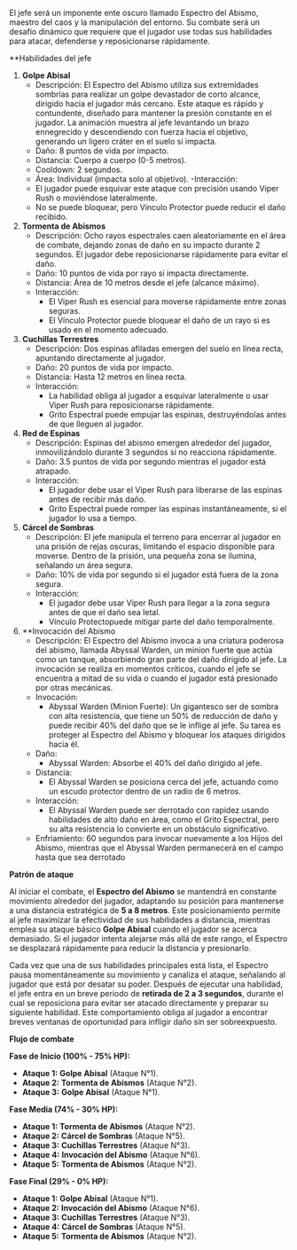 
El jefe será un imponente ente oscuro llamado Espectro del Abismo, maestro del caos y la manipulación del entorno. Su combate será un desafío dinámico que requiere que el jugador use todas sus habilidades para atacar, defenderse y reposicionarse rápidamente. 

**Habilidades del jefe 
1. **Golpe Abisal**
	- Descripción: El Espectro del Abismo utiliza sus extremidades sombrías para realizar un golpe devastador de corto alcance, dirigido hacia el jugador más cercano. Este ataque es rápido y contundente, diseñado para mantener la presión constante en el jugador. La animación muestra al jefe levantando un brazo ennegrecido y descendiendo con fuerza hacia el objetivo, generando un ligero cráter en el suelo si impacta.
	- Daño: 8 puntos de vida por impacto.
	- Distancia: Cuerpo a cuerpo (0-5 metros).
	- Cooldown: 2 segundos.
	- Área: Individual (impacta solo al objetivo).
	-Interacción:
    - El jugador puede esquivar este ataque con precisión usando Viper Rush o moviéndose lateralmente.
    - No se puede bloquear, pero Vínculo Protector puede reducir el daño recibido.
2. **Tormenta de Abismos**  
	- Descripción: Ocho rayos espectrales caen aleatoriamente en el área de combate, dejando zonas de daño en su impacto durante 2 segundos. El jugador debe reposicionarse rápidamente para evitar el daño.  
	- Daño: 10 puntos de vida por rayo si impacta directamente.  
	- Distancia: Área de 10 metros desde el jefe (alcance máximo).  
	- Interacción:  
		- El Viper Rush es esencial para moverse rápidamente entre zonas seguras.  
		- El Vínculo Protector puede bloquear el daño de un rayo si es usado en el momento adecuado.  
3. **Cuchillas Terrestres**  
	- Descripción: Dos espinas afiladas emergen del suelo en línea recta, apuntando directamente al jugador.  
	- Daño: 20 puntos de vida por impacto.  
	- Distancia: Hasta 12 metros en línea recta.  
	- Interacción:  
		- La habilidad obliga al jugador a esquivar lateralmente o usar Viper Rush para reposicionarse rápidamente.  
		- Grito Espectral puede empujar las espinas, destruyéndolas antes de que lleguen al jugador.  
4. **Red de Espinas**  
	- Descripción: Espinas del abismo emergen alrededor del jugador, inmovilizándolo durante 3 segundos si no reacciona rápidamente.  
	- Daño: 3.5 puntos de vida por segundo mientras el jugador está atrapado.  
	- Interacción:  
		- El jugador debe usar el Viper Rush para liberarse de las espinas antes de recibir más daño.
		- Grito Espectral puede romper las espinas instantáneamente, si el jugador lo usa a tiempo.  
5. **Cárcel de Sombras**  
	- Descripción: El jefe manipula el terreno para encerrar al jugador en una prisión de rejas oscuras, limitando el espacio disponible para moverse. Dentro de la prisión, una pequeña zona se ilumina, señalando un área segura.  
	- Daño: 10% de vida por segundo si el jugador está fuera de la zona segura.  
	- Interacción:  
		- El jugador debe usar Viper Rush para llegar a la zona segura antes de que el daño sea letal.  
		- Vínculo Protectopuede mitigar parte del daño temporalmente.
6. **Invocación del Abismo
	- Descripción: El Espectro del Abismo invoca a una criatura poderosa del abismo, llamada Abyssal Warden, un minion fuerte que actúa como un tanque, absorbiendo gran parte del daño dirigido al jefe. La invocación se realiza en momentos críticos, cuando el jefe se encuentra a mitad de su vida o cuando el jugador está presionado por otras mecánicas.
	- Invocación:
	    - Abyssal Warden (Minion Fuerte): Un gigantesco ser de sombra con alta resistencia, que tiene un 50% de reducción de daño y puede recibir 40% del daño que se le inflige al jefe. Su tarea es proteger al Espectro del Abismo y bloquear los ataques dirigidos hacia él.
	- Daño:
	    - Abyssal Warden: Absorbe el 40% del daño dirigido al jefe.
	- Distancia:
	    - El Abyssal Warden se posiciona cerca del jefe, actuando como un escudo protector dentro de un radio de 6 metros.
	- Interacción:
	    - El Abyssal Warden puede ser derrotado con rapidez usando habilidades de alto daño en área, como el Grito Espectral, pero su alta resistencia lo convierte en un obstáculo significativo.
	- Enfriamiento: 60 segundos para invocar nuevamente a los Hijos del Abismo, mientras que el Abyssal Warden permanecerá en el campo hasta que sea derrotado


**Patrón de ataque**

Al iniciar el combate, el **Espectro del Abismo** se mantendrá en constante movimiento alrededor del jugador, adaptando su posición para mantenerse a una distancia estratégica de **5 a 8 metros**. Este posicionamiento permite al jefe maximizar la efectividad de sus habilidades a distancia, mientras emplea su ataque básico **Golpe Abisal** cuando el jugador se acerca demasiado. Si el jugador intenta alejarse más allá de este rango, el Espectro se desplazará rápidamente para reducir la distancia y presionarlo.

Cada vez que una de sus habilidades principales está lista, el Espectro pausa momentáneamente su movimiento y canaliza el ataque, señalando al jugador que está por desatar su poder. Después de ejecutar una habilidad, el jefe entra en un breve periodo de **retirada de 2 a 3 segundos**, durante el cual se reposiciona para evitar ser atacado directamente y preparar su siguiente habilidad. Este comportamiento obliga al jugador a encontrar breves ventanas de oportunidad para infligir daño sin ser sobreexpuesto.


**Flujo de combate**

**Fase de Inicio (100% - 75% HP):**

- **Ataque 1:** **Golpe Abisal** (Ataque N°1).
- **Ataque 2:** **Tormenta de Abismos** (Ataque N°2).
- **Ataque 3:** **Golpe Abisal** (Ataque N°1).

 **Fase Media (74% - 30% HP):**

- **Ataque 1:** **Tormenta de Abismos** (Ataque N°2).
- **Ataque 2:** **Cárcel de Sombras** (Ataque N°5).
- **Ataque 3:** **Cuchillas Terrestres** (Ataque N°3).
- **Ataque 4:** **Invocación del Abismo** (Ataque N°6).
- **Ataque 5:** **Tormenta de Abismos** (Ataque N°2).

**Fase Final (29% - 0% HP):**

- **Ataque 1:** **Golpe Abisal** (Ataque N°1).
- **Ataque 2:** **Invocación del Abismo** (Ataque N°6).
- **Ataque 3:** **Cuchillas Terrestres** (Ataque N°3).
- **Ataque 4:** **Cárcel de Sombras** (Ataque N°5).
- **Ataque 5:** **Tormenta de Abismos** (Ataque N°2).

